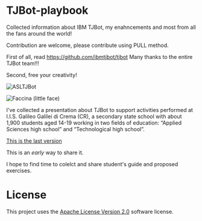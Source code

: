 # TJBot-playbook
Collected information about IBM TJBot, my enahncements and most from all the fans around the world!

Contribution are welcome, please contribute using PULL method.

First of all, read https://github.com/ibmtjbot/tjbot
Many thanks to the entire TJBot team!!!

Second, free your creativity!

![ASLTJBot](/Images/ASLTJBot_2018_two_arms.gif)

![Faccina (little face)](/Images/Faccina.jpg)

I've collected a presentation about TJBot to support activities performed at I.I.S. Galileo Galilei di Crema (CR), a secondary state school with about 1,900 students aged 14-19 working in two fields of education: “Applied Sciences high school” and “Technological high school”.

[This is the last version](ASL%20-%20TJBot%20playground%20v0.5.20180618.pptx)

This is an *early* way to share it.

I hope to find time to colelct and share student's guide and proposed exercises.

# License  
This project uses the [Apache License Version 2.0](LICENSE) software license.  
